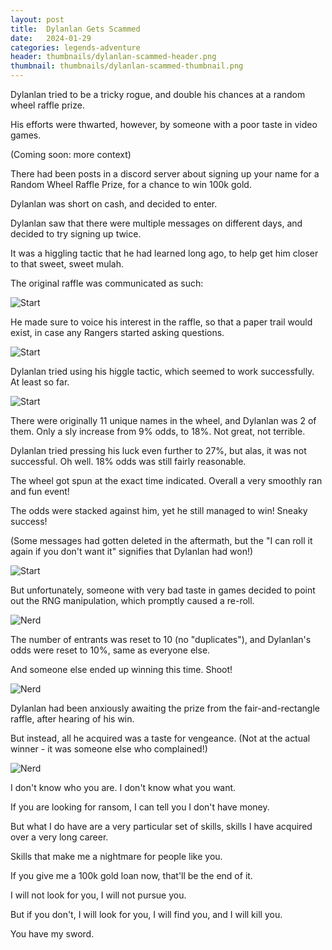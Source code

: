 ```yaml
---
layout: post
title:  Dylanlan Gets Scammed
date:   2024-01-29
categories: legends-adventure
header: thumbnails/dylanlan-scammed-header.png
thumbnail: thumbnails/dylanlan-scammed-thumbnail.png
---
```


Dylanlan tried to be a tricky rogue, and double his chances at a random wheel raffle prize.

His efforts were thwarted, however, by someone with a poor taste in video games.

(Coming soon: more context)

There had been posts in a discord server about signing up your name for a Random Wheel Raffle Prize, for a chance to win 100k gold.

Dylanlan was short on cash, and decided to enter.

Dylanlan saw that there were multiple messages on different days, and decided to try signing up twice.

It was a higgling tactic that he had learned long ago, to help get him closer to that sweet, sweet mulah.

The original raffle was communicated as such:

![Start](/assets/img/legends-of-chaos/how-i-got-scammed-in-this-new-dope-video-game/i-would-like-to-speak-to-a-manager-please/rules-1.png)

He made sure to voice his interest in the raffle, so that a paper trail would exist, in case any Rangers started asking questions.

![Start](/assets/img/legends-of-chaos/how-i-got-scammed-in-this-new-dope-video-game/i-would-like-to-speak-to-a-manager-please/interested-1.png)

Dylanlan tried using his higgle tactic, which seemed to work successfully. At least so far.

![Start](/assets/img/legends-of-chaos/how-i-got-scammed-in-this-new-dope-video-game/i-would-like-to-speak-to-a-manager-please/rules-1.png)

There were originally 11 unique names in the wheel, and Dylanlan was 2 of them. Only a sly increase from 9% odds, to 18%. Not great, not terrible.

Dylanlan tried pressing his luck even further to 27%, but alas, it was not successful. Oh well. 18% odds was still fairly reasonable.

The wheel got spun at the exact time indicated. Overall a very smoothly ran and fun event!

The odds were stacked against him, yet he still managed to win! Sneaky success!

(Some messages had gotten deleted in the aftermath, but the "I can roll it again if you don't want it" signifies that Dylanlan had won!)

![Start](/assets/img/legends-of-chaos/how-i-got-scammed-in-this-new-dope-video-game/i-would-like-to-speak-to-a-manager-please/silly-3.png)

But unfortunately, someone with very bad taste in games decided to point out the RNG manipulation, which promptly caused a re-roll.

![Nerd](/assets/img/legends-of-chaos/how-i-got-scammed-in-this-new-dope-video-game/i-would-like-to-speak-to-a-manager-please/nerd.png)

The number of entrants was reset to 10 (no "duplicates"), and Dylanlan's odds were reset to 10%, same as everyone else.

And someone else ended up winning this time. Shoot!

![Nerd](/assets/img/legends-of-chaos/how-i-got-scammed-in-this-new-dope-video-game/i-would-like-to-speak-to-a-manager-please/re-roll.png)

Dylanlan had been anxiously awaiting the prize from the fair-and-rectangle raffle, after hearing of his win.

But instead, all he acquired was a taste for vengeance. (Not at the actual winner - it was someone else who complained!)

![Nerd](/assets/img/legends-of-chaos/how-i-got-scammed-in-this-new-dope-video-game/i-would-like-to-speak-to-a-manager-please/oh-no.png)

I don't know who you are. I don't know what you want.

If you are looking for ransom, I can tell you I don't have money.

But what I do have are a very particular set of skills, skills I have acquired over a very long career.

Skills that make me a nightmare for people like you.

If you give me a 100k gold loan now, that'll be the end of it.

I will not look for you, I will not pursue you.

But if you don't, I will look for you, I will find you, and I will kill you.

You have my sword.
